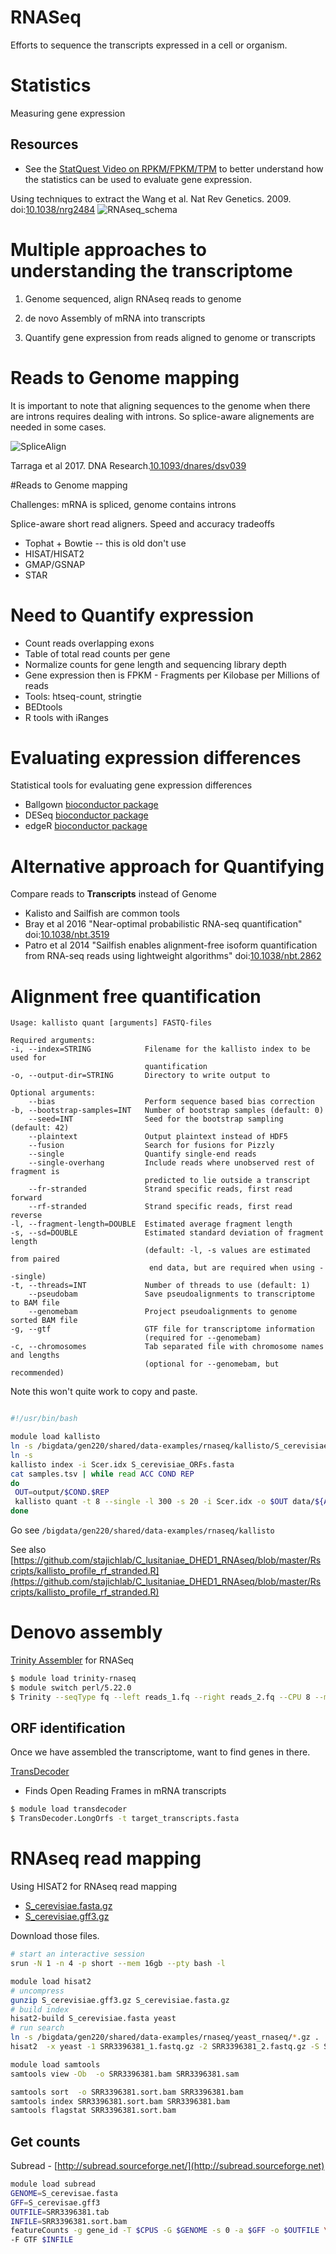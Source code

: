 # RNASeq

Efforts to sequence the transcripts expressed in a cell or organism.



# Statistics

Measuring gene expression


## Resources

* See the [StatQuest Video on RPKM/FPKM/TPM](https://www.youtube.com/watch?v=TTUrtCY2k-w&feature=youtu.be) to better understand how the statistics can be used to evaluate gene expression.

Using techniques to extract the
Wang et al. Nat Rev Genetics. 2009. doi:[10.1038/nrg2484](http://dx.doi.org/10.1038/nrg2484)
![RNAseq_schema](images/RNASeq_schema.png "RNA Seq")

# Multiple approaches to understanding the transcriptome

1. Genome sequenced, align RNAseq reads to genome
2. de novo Assembly of mRNA into transcripts

3. Quantify gene expression from reads aligned to genome or
transcripts

# Reads to Genome mapping

It is important to note that aligning sequences to the genome when
there are introns requires dealing with introns. So splice-aware
alignements are needed in some cases.

![SpliceAlign](images/dsv03901.jpeg "Spliced alignment")

Tarraga et al 2017. DNA Research.[10.1093/dnares/dsv039](https://dx.doi.org/10.1093/dnares/dsv039)

#Reads to Genome mapping

Challenges: mRNA is spliced, genome contains introns

Splice-aware short read aligners. Speed and accuracy tradeoffs
* Tophat + Bowtie -- this is old don't use
* HISAT/HISAT2
* GMAP/GSNAP
* STAR

# Need to Quantify expression

* Count reads overlapping exons
* Table of total read counts per gene
* Normalize counts for gene length and sequencing library depth
* Gene expression then is FPKM - Fragments per Kilobase per Millions of reads
* Tools: htseq-count, stringtie
* BEDtools
* R tools with iRanges


# Evaluating expression differences

Statistical tools for evaluating gene expression differences

* Ballgown [bioconductor package](https://bioconductor.org/packages/release/bioc/html/ballgown.html)
* DESeq [bioconductor package](https://bioconductor.org/packages/release/bioc/html/DESeq.html)
* edgeR [bioconductor package](https://bioconductor.org/packages/release/bioc/html/edgeR.html)

# Alternative approach for Quantifying

Compare reads to __Transcripts__ instead of Genome
* Kalisto and Sailfish are common tools
* Bray et al 2016 "Near-optimal probabilistic RNA-seq quantification"
doi:[10.1038/nbt.3519](http://dx.doi.org/10.1038/nbt.3519)
* Patro et al 2014 "Sailfish enables alignment-free isoform
quantification from RNA-seq reads using lightweight algorithms" doi:[10.1038/nbt.2862](http://dx.doi.org/10.1038/nbt.2862)


# Alignment free quantification

```
Usage: kallisto quant [arguments] FASTQ-files

Required arguments:
-i, --index=STRING            Filename for the kallisto index to be used for
                              quantification
-o, --output-dir=STRING       Directory to write output to

Optional arguments:
    --bias                    Perform sequence based bias correction
-b, --bootstrap-samples=INT   Number of bootstrap samples (default: 0)
    --seed=INT                Seed for the bootstrap sampling (default: 42)
    --plaintext               Output plaintext instead of HDF5
    --fusion                  Search for fusions for Pizzly
    --single                  Quantify single-end reads
    --single-overhang         Include reads where unobserved rest of fragment is
                              predicted to lie outside a transcript
    --fr-stranded             Strand specific reads, first read forward
    --rf-stranded             Strand specific reads, first read reverse
-l, --fragment-length=DOUBLE  Estimated average fragment length
-s, --sd=DOUBLE               Estimated standard deviation of fragment length
                              (default: -l, -s values are estimated from paired
                               end data, but are required when using --single)
-t, --threads=INT             Number of threads to use (default: 1)
    --pseudobam               Save pseudoalignments to transcriptome to BAM file
    --genomebam               Project pseudoalignments to genome sorted BAM file
-g, --gtf                     GTF file for transcriptome information
                              (required for --genomebam)
-c, --chromosomes             Tab separated file with chromosome names and lengths
                              (optional for --genomebam, but recommended)

```

Note this won't quite work to copy and paste.

```bash

#!/usr/bin/bash

module load kallisto
ln -s /bigdata/gen220/shared/data-examples/rnaseq/kallisto/S_cerevisiae_ORFs.fasta
ln -s
kallisto index -i Scer.idx S_cerevisiae_ORFs.fasta
cat samples.tsv | while read ACC COND REP
do
 OUT=output/$COND.$REP
 kallisto quant -t 8 --single -l 300 -s 20 -i Scer.idx -o $OUT data/${ACC}_1.fastq.gz
done
```

Go see `/bigdata/gen220/shared/data-examples/rnaseq/kallisto`

See also
[https://github.com/stajichlab/C_lusitaniae_DHED1_RNAseq/blob/master/Rscripts/kallisto_profile_rf_stranded.R](https://github.com/stajichlab/C_lusitaniae_DHED1_RNAseq/blob/master/Rscripts/kallisto_profile_rf_stranded.R)

# Denovo assembly

[Trinity Assembler](http://trinityrnaseq.github.io/) for RNASeq

```bash
$ module load trinity-rnaseq
$ module switch perl/5.22.0
$ Trinity --seqType fq --left reads_1.fq --right reads_2.fq --CPU 8 --max_memory 20G
```

## ORF identification

Once we have assembled the transcriptome, want to find genes in there.

[TransDecoder](https://github.com/TransDecoder/TransDecoder/wiki)

* Finds Open Reading Frames in mRNA transcripts

```bash
$ module load transdecoder
$ TransDecoder.LongOrfs -t target_transcripts.fasta
```

# RNAseq read mapping

Using HISAT2 for RNAseq read mapping
* [S_cerevisiae.fasta.gz](data/S_cerevisiae.fasta.gz)
* [S_cerevisiae.gff3.gz](data/S_cerevisiae.gff3.gz)

Download those files.
```bash
# start an interactive session
srun -N 1 -n 4 -p short --mem 16gb --pty bash -l

module load hisat2
# uncompress
gunzip S_cerevisiae.gff3.gz S_cerevisiae.fasta.gz
# build index
hisat2-build S_cerevisiae.fasta yeast
# run search
ln -s /bigdata/gen220/shared/data-examples/rnaseq/yeast_rnaseq/*.gz .
hisat2  -x yeast -1 SRR3396381_1.fastq.gz -2 SRR3396381_2.fastq.gz -S SRR3396381.sam -p 4

module load samtools
samtools view -Ob  -o SRR3396381.bam SRR3396381.sam

samtools sort  -o SRR3396381.sort.bam SRR3396381.bam
samtools index SRR3396381.sort.bam SRR3396381.bam
samtools flagstat SRR3396381.sort.bam
```

## Get counts

Subread - [http://subread.sourceforge.net/](http://subread.sourceforge.net)

```bash
module load subread
GENOME=S_cerevisae.fasta
GFF=S_cerevisae.gff3
OUTFILE=SRR3396381.tab
INFILE=SRR3396381.sort.bam
featureCounts -g gene_id -T $CPUS -G $GENOME -s 0 -a $GFF -o $OUTFILE \
-F GTF $INFILE
```
